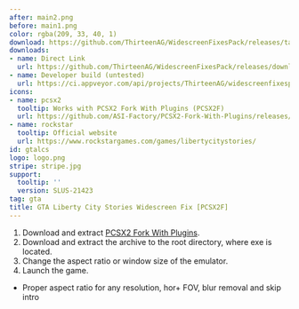 ```yaml
---
after: main2.png
before: main1.png
color: rgba(209, 33, 40, 1)
download: https://github.com/ThirteenAG/WidescreenFixesPack/releases/tag/gtalcs
downloads:
- name: Direct Link
  url: https://github.com/ThirteenAG/WidescreenFixesPack/releases/download/gtalcs/GTALCS.PCSX2F.WidescreenFix.zip
- name: Developer build (untested)
  url: https://ci.appveyor.com/api/projects/ThirteenAG/widescreenfixespack/artifacts/GTALCS.PCSX2F.WidescreenFix.zip?branch=master
icons:
- name: pcsx2
  tooltip: Works with PCSX2 Fork With Plugins (PCSX2F)
  url: https://github.com/ASI-Factory/PCSX2-Fork-With-Plugins/releases/tag/latest
- name: rockstar
  tooltip: Official website
  url: https://www.rockstargames.com/games/libertycitystories/
id: gtalcs
logo: logo.png
stripe: stripe.jpg
support:
  tooltip: ''
  version: SLUS-21423
tag: gta
title: GTA Liberty City Stories Widescreen Fix [PCSX2F]
---
```


1. Download and extract [PCSX2 Fork With Plugins](https://github.com/ASI-Factory/PCSX2-Fork-With-Plugins/releases/tag/latest).
2. Download and extract the archive to the root directory, where exe is located.
3. Change the aspect ratio or window size of the emulator.
4. Launch the game.

* Proper aspect ratio for any resolution, hor+ FOV, blur removal and skip intro
